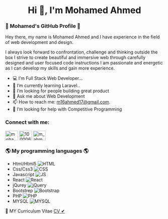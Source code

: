 <h1 align="center">Hi 👋, I'm Mohamed Ahmed</h1>

<!-- <img width="400px" border="10%" align="right" src="https://github.com/Mohamed20a/Mohamed20a/blob/main/photoo.jpeg"/> -->

### 👋 Mohamed's GitHub Profile 👋

Hey there, my name is Mohamed Ahmed and I have experience in the field of web development and design.

I always look forward to confrontation, challenge and thinking outside the box I strive to create beautiful and immersive web through carefully designed and user focused code instructions I am passionate and energetic as I can develop my skills and gain more experience.

- 💻 I’m Full Stack Web Developer...
- 🌱 I’m currently learning Laravel..
- 🤔 I’m looking for people building great product
- 💬 Ask me about Web Development
- 📫 How to reach me: m16ahmed17@gmail.com.
- 🤝 I’m looking for help with Competitive Programming

<h3 align="left">Connect with me:</h3>
<p align="left">
<a href="https://www.linkedin.com/in/mohamed-ahmed-bb358b239/" target="blank"><img align="center" src="https://raw.githubusercontent.com/rahuldkjain/github-profile-readme-generator/master/src/images/icons/Social/linked-in-alt.svg" alt="mohamed-ahmed-bb358b239/" height="30" width="40" /></a>
<a href="https://www.facebook.com/profile.php?id=100006434713527" target="blank"><img align="center" src="https://raw.githubusercontent.com/rahuldkjain/github-profile-readme-generator/master/src/images/icons/Social/facebook.svg" alt="100006434713527" height="30" width="40" /></a>
<a href="https://www.instagram.com/m_ahmeeeed/" target="blank"><img align="center" src="https://raw.githubusercontent.com/rahuldkjain/github-profile-readme-generator/master/src/images/icons/Social/instagram.svg" alt="m_ahmeeeed/" height="30" width="40" /></a>
</p>

### 🌎 My programming languages 🌎

- Html/Html5 ![HTML](https://img.shields.io/badge/-HTML-05122A?style=flat&logo=HTML5)&nbsp;
- Css/Css3 ![CSS](https://img.shields.io/badge/-CSS-05122A?style=flat&logo=CSS3)&nbsp;
- Javascript ![JS](https://img.shields.io/badge/-JavaScript-05122A?style=flat&logo=javascript)&nbsp;
- React ![React](https://img.shields.io/badge/-React%20Js-05122A?style=flat&logo=react)&nbsp;
- jQurey ![jQuery](https://img.shields.io/badge/-jQuery-05122A?style=flat&logo=jQuery)
- Bootstrep ![Bootstrap](https://img.shields.io/badge/-Bootstrap-05122A?style=flat&logo=bootstrap&logoColor=63D7)
- PHP ![PHP](https://img.shields.io/badge/-PHP-05122A?style=flat&logo=php)
- MYSQL ![MYSQL](https://img.shields.io/badge/-MYSQL-05122A?style=flat&logo=mysql)

💾 MY Curriculum Vitae [CV ✔](https://www.mediafire.com/file/h3gq58475r9pn97/My+CV.pdf/file)
<br> <br>
